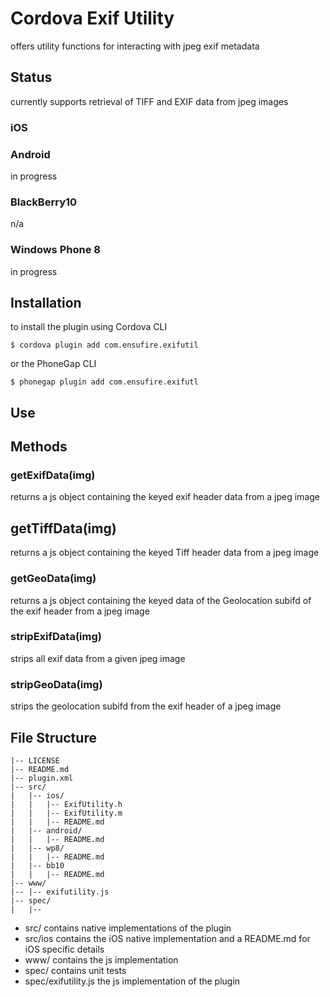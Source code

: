 # Cordova Exif Utility
offers utility functions for interacting with jpeg exif metadata

## Status
currently supports retrieval of TIFF and EXIF data from jpeg images

### iOS

### Android
in progress

### BlackBerry10 
n/a

### Windows Phone 8
in progress

## Installation
to install the plugin using Cordova CLI

    $ cordova plugin add com.ensufire.exifutil

or the PhoneGap CLI

    $ phonegap plugin add com.ensufire.exifutl

## Use

## Methods
### getExifData(img)
returns a js object containing the keyed exif header data from a jpeg image
## getTiffData(img)
returns a js object containing the keyed Tiff header data from a jpeg image
### getGeoData(img)
returns a js object containing the keyed data of the Geolocation subifd of the exif header from a jpeg image
### stripExifData(img)
strips all exif data from a given jpeg image
### stripGeoData(img)
strips the geolocation subifd from the exif header of a jpeg image

## File Structure
    |-- LICENSE
    |-- README.md
    |-- plugin.xml
    |-- src/
    |   |-- ios/
    |   |   |-- ExifUtility.h
    |   |   |-- ExifUtility.m
    |   |   |-- README.md
    |   |-- android/
    |   |   |-- README.md
    |   |-- wp8/
    |   |   |-- README.md
    |   |-- bb10
    |   |   |-- README.md
    |-- www/
    |-- |-- exifutility.js
    |-- spec/
    |   |-- 

- src/ contains native implementations of the plugin
- src/ios contains the iOS native implementation and a README.md for iOS specific details
- www/ contains the js implementation
- spec/ contains unit tests
- spec/exifutility.js the js implementation of the plugin
